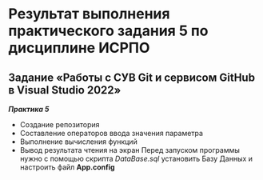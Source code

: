 # Результат выполнения практического задания 5 по дисциплине ИСРПО
## Задание «Работы с СУВ Git и сервисом GitHub в Visual Studio 2022»
***Практика 5***
- Создание репозитория
- Составление операторов ввода значения параметра
- Выполнение вычисления функций
- Вывод результата чтения на экран
Перед запуском программы нужно с помощью скрипта *DataBase.sql* установить Базу Данных и настроить файл **App.config**
